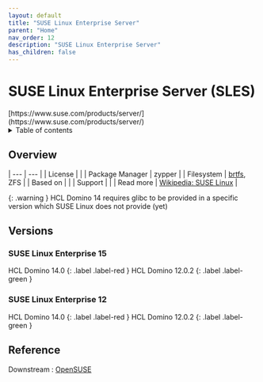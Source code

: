 ```yaml
---
layout: default
title: "SUSE Linux Enterprise Server"
parent: "Home"
nav_order: 12
description: "SUSE Linux Enterprise Server"
has_children: false
---
```


<h1>SUSE Linux Enterprise Server (SLES)</h1>
[https://www.suse.com/products/server/](https://www.suse.com/products/server/)

<details close markdown="block">
  <summary>
    Table of contents
  </summary>
  {: .text-delta }
1. TOC
{:toc}
</details>

## Overview

| --- | --- |
| License         |    |
| Package Manager | zypper |
| Filesystem      | [brtfs](filesystems.md#btrfs), ZFS |
| Based on        |    |
| Support         |    |
| Read more       | [Wikipedia: SUSE Linux](https://en.wikipedia.org/wiki/SUSE_Linux) |


{: .warning }
HCL Domino 14 requires glibc to be provided in a specific version which SUSE Linux does not provide (yet)


## Versions

### SUSE Linux Enterprise 15

HCL Domino 14.0
{: .label .label-red }
HCL Domino 12.0.2
{: .label .label-green }

### SUSE Linux Enterprise 12

HCL Domino 14.0
{: .label .label-red }
HCL Domino 12.0.2
{: .label .label-green }



## Reference

Downstream : [OpenSUSE](opensuse.md)



